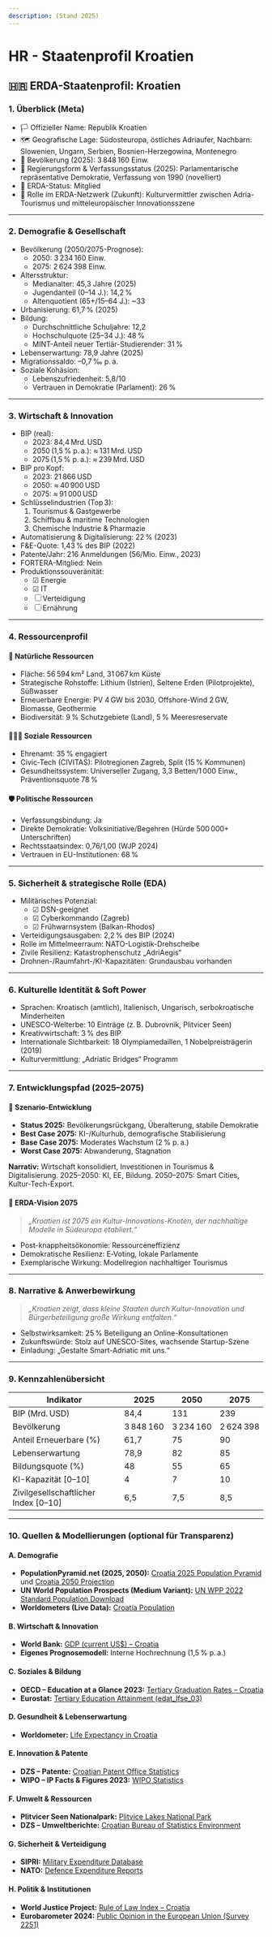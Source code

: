 ```yaml
---
description: (Stand 2025)
---
```


# HR - Staatenprofil Kroatien

## 🇭🇷 ERDA-Staatenprofil: Kroatien

### 1. Überblick (Meta)

* 🏳️ Offizieller Name: Republik Kroatien
* 🗺️ Geografische Lage: Südosteuropa, östliches Adriaufer, Nachbarn: Slowenien, Ungarn, Serbien, Bosnien-Herzegowina, Montenegro
* 👥 Bevölkerung (2025): 3 848 160 Einw.
* 🧠 Regierungsform & Verfassungsstatus (2025): Parlamentarische repräsentative Demokratie, Verfassung von 1990 (novelliert)
* 📅 ERDA-Status: Mitglied
* 🧭 Rolle im ERDA-Netzwerk (Zukunft): Kulturvermittler zwischen Adria-Tourismus und mitteleuropäischer Innovationsszene

***

### 2. Demografie & Gesellschaft

* Bevölkerung (2050/2075-Prognose):
  * 2050: 3 234 160 Einw.
  * 2075: 2 624 398 Einw.
* Altersstruktur:
  * Medianalter: 45,3 Jahre (2025)
  * Jugendanteil (0–14 J.): 14,2 %
  * Altenquotient (65+/15–64 J.): \~33
* Urbanisierung: 61,7 % (2025)
* Bildung:
  * Durchschnittliche Schuljahre: 12,2
  * Hochschulquote (25–34 J.): 48 %
  * MINT-Anteil neuer Tertiär-Studierender: 31 %
* Lebenserwartung: 78,9 Jahre (2025)
* Migrationssaldo: –0,7 ‰ p. a.
* Soziale Kohäsion:
  * Lebenszufriedenheit: 5,8/10
  * Vertrauen in Demokratie (Parlament): 26 %

***

### 3. Wirtschaft & Innovation

* BIP (real):
  * 2023: 84,4 Mrd. USD
  * 2050 (1,5 % p. a.): ≈ 131 Mrd. USD
  * 2075 (1,5 % p. a.): ≈ 239 Mrd. USD
* BIP pro Kopf:
  * 2023: 21 866 USD
  * 2050: ≈ 40 900 USD
  * 2075: ≈ 91 000 USD
* Schlüsselindustrien (Top 3):
  1. Tourismus & Gastgewerbe
  2. Schiffbau & maritime Technologien
  3. Chemische Industrie & Pharmazie
* Automatisierung & Digitalisierung: 22 % (2023)
* F\&E-Quote: 1,43 % des BIP (2022)
* Patente/Jahr: 216 Anmeldungen (56/Mio. Einw., 2023)
* FORTERA-Mitglied: Nein
* Produktionssouveränität:
  * ☑ Energie
  * ☑ IT
  * ☐ Verteidigung
  * ☐ Ernährung

***

### 4. Ressourcenprofil

#### 🌱 Natürliche Ressourcen

* Fläche: 56 594 km² Land, 31 067 km Küste
* Strategische Rohstoffe: Lithium (Istrien), Seltene Erden (Pilotprojekte), Süßwasser
* Erneuerbare Energie: PV 4 GW bis 2030, Offshore-Wind 2 GW, Biomasse, Geothermie
* Biodiversität: 9 % Schutzgebiete (Land), 5 % Meeresreservate

#### 🧑‍🤝‍🧑 Soziale Ressourcen

* Ehrenamt: 35 % engagiert
* Civic‐Tech (CIVITAS): Pilotregionen Zagreb, Split (15 % Kommunen)
* Gesundheitssystem: Universeller Zugang, 3,3 Betten/1 000 Einw., Präventionsquote 78 %

#### 🛡️ Politische Ressourcen

* Verfassungsbindung: Ja
* Direkte Demokratie: Volksinitiative/Begehren (Hürde 500 000+ Unterschriften)
* Rechtsstaatsindex: 0,76/1,00 (WJP 2024)
* Vertrauen in EU-Institutionen: 68 %

***

### 5. Sicherheit & strategische Rolle (EDA)

* Militärisches Potenzial:
  * ☑ DSN-geeignet
  * ☑ Cyberkommando (Zagreb)
  * ☑ Frühwarnsystem (Balkan-Rhodos)
* Verteidigungsausgaben: 2,2 % des BIP (2024)
* Rolle im Mittelmeerraum: NATO-Logistik-Drehscheibe
* Zivile Resilienz: Katastrophenschutz „AdriAegis“
* Drohnen-/Raumfahrt-/KI-Kapazitäten: Grundausbau vorhanden

***

### 6. Kulturelle Identität & Soft Power

* Sprachen: Kroatisch (amtlich), Italienisch, Ungarisch, serbokroatische Minderheiten
* UNESCO-Welterbe: 10 Einträge (z. B. Dubrovnik, Plitvicer Seen)
* Kreativwirtschaft: 3 % des BIP
* Internationale Sichtbarkeit: 18 Olympiamedaillen, 1 Nobelpreisträgerin (2019)
* Kulturvermittlung: „Adriatic Bridges“ Programm

***

### 7. Entwicklungspfad (2025–2075)

#### 🔭 Szenario-Entwicklung

* **Status 2025:** Bevölkerungsrückgang, Überalterung, stabile Demokratie
* **Best Case 2075:** KI-/Kulturhub, demografische Stabilisierung
* **Base Case 2075:** Moderates Wachstum (2 % p. a.)
* **Worst Case 2075:** Abwanderung, Stagnation

**Narrativ:** Wirtschaft konsolidiert, Investitionen in Tourismus & Digitalisierung. 2025–2050: KI, EE, Bildung. 2050–2075: Smart Cities, Kultur-Tech-Export.

#### 🚀 ERDA-Vision 2075

> _„Kroatien ist 2075 ein Kultur-Innovations-Knoten, der nachhaltige Modelle in Südeuropa etabliert.“_

* Post-knappheitsökonomie: Ressourceneffizienz
* Demokratische Resilienz: E‑Voting, lokale Parlamente
* Exemplarische Wirkung: Modellregion nachhaltiger Tourismus

***

### 8. Narrative & Anwerbewirkung

> _„Kroatien zeigt, dass kleine Staaten durch Kultur-Innovation und Bürgerbeteiligung große Wirkung entfalten.“_

* Selbstwirksamkeit: 25 % Beteiligung an Online-Konsultationen
* Zukunftswürde: Stolz auf UNESCO-Sites, wachsende Startup-Szene
* Einladung: „Gestalte Smart-Adriatic mit uns.“

***

### 9. Kennzahlenübersicht

| Indikator                             | 2025      | 2050      | 2075      |
| ------------------------------------- | --------- | --------- | --------- |
| BIP (Mrd. USD)                        | 84,4      | 131       | 239       |
| Bevölkerung                           | 3 848 160 | 3 234 160 | 2 624 398 |
| Anteil Erneuerbare (%)                | 61,7      | 75        | 90        |
| Lebenserwartung                       | 78,9      | 82        | 85        |
| Bildungsquote (%)                     | 48        | 55        | 65        |
| KI-Kapazität \[0–10]                  | 4         | 7         | 10        |
| Zivilgesellschaftlicher Index \[0–10] | 6,5       | 7,5       | 8,5       |

***

### 10. Quellen & Modellierungen (optional für Transparenz)

#### A. Demografie

* **PopulationPyramid.net (2025, 2050):** [Croatia 2025 Population Pyramid](https://www.populationpyramid.net/croatia/2025/) und [Croatia 2050 Projection](https://www.populationpyramid.net/croatia/2050/)
* **UN World Population Prospects (Medium Variant):** [UN WPP 2022 Standard Population Download](https://population.un.org/wpp/Download/Standard/Population/)
* **Worldometers (Live Data):** [Croatia Population](https://www.worldometers.info/world-population/croatia-population/)

#### B. Wirtschaft & Innovation

* **World Bank:** [GDP (current US$) – Croatia](https://data.worldbank.org/indicator/NY.GDP.MKTP.CD?locations=HR)
* **Eigenes Prognosemodell:** Interne Hochrechnung (1,5 % p. a.)

#### C. Soziales & Bildung

* **OECD – Education at a Glance 2023:** [Tertiary Graduation Rates – Croatia](https://www.oecd.org/education/education-at-a-glance/)
* **Eurostat:** [Tertiary Education Attainment (edat\_lfse\_03)](https://ec.europa.eu/eurostat/databrowser/view/EDAT_LFSE_03/default/table?lang=en)

#### D. Gesundheit & Lebenserwartung

* **Worldometer:** [Life Expectancy in Croatia](https://www.worldometers.info/demographics/life-expectancy/croatia-life-expectancy/)

#### E. Innovation & Patente

* **DZS – Patente:** [Croatian Patent Office Statistics](https://dziv.hr/statistika)
* **WIPO – IP Facts & Figures 2023:** [WIPO Statistics](https://www.wipo.int/ipstats/en/)

#### F. Umwelt & Ressourcen

* **Plitvicer Seen Nationalpark:** [Plitvice Lakes National Park](https://np-plitvice.hr/en/)
* **DZS – Umweltberichte:** [Croatian Bureau of Statistics Environment](https://www.dzs.hr/)

#### G. Sicherheit & Verteidigung

* **SIPRI:** [Military Expenditure Database](https://www.sipri.org/databases/milex)
* **NATO:** [Defence Expenditure Reports](https://www.nato.int/cps/en/natohq/topics_49198.htm)

#### H. Politik & Institutionen

* **World Justice Project:** [Rule of Law Index – Croatia](https://worldjusticeproject.org/)
* **Eurobarometer 2024:** [Public Opinion in the European Union (Survey 2251)](https://europa.eu/eurobarometer/surveys/survey-detail/2251)
